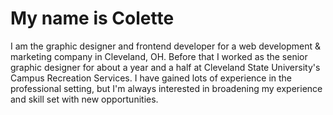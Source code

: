 # My name is Colette

I am the graphic designer and frontend developer for a web development & marketing company in Cleveland, OH. Before that I worked as the senior graphic designer for about a year and a half at Cleveland State University's Campus Recreation Services. I have gained lots of experience in the professional setting, but I'm always interested in broadening my experience and skill set with new opportunities.

<!--
**c-uliano/c-uliano** is a ✨ _special_ ✨ repository because its `README.md` (this file) appears on your GitHub profile.

Here are some ideas to get you started:

- 🔭 I’m currently working on ...
- 🌱 I’m currently learning ...
- 👯 I’m looking to collaborate on ...
- 🤔 I’m looking for help with ...
- 💬 Ask me about ...
- 📫 How to reach me: ...
- 😄 Pronouns: ...
- ⚡ Fun fact: ...
-->
